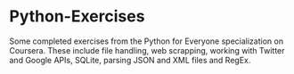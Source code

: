 ﻿# Python-Exercises

Some completed exercises from the Python for Everyone specialization on Coursera. These include file handling, web scrapping, working with Twitter and Google APIs, SQLite, parsing JSON and XML files and RegEx.
